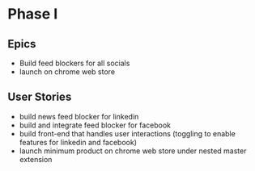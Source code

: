 # Phase I

## Epics
- Build feed blockers for all socials
- launch on chrome web store

## User Stories
- build news feed blocker for linkedin
- build and integrate feed blocker for facebook 
- build front-end that handles user interactions (toggling to enable features for linkedin and facebook)
- launch minimum product on chrome web store under nested master extension 
